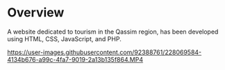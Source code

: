 # Overview
A website dedicated to tourism in the Qassim region, has been developed using HTML, CSS, JavaScript, and PHP.

https://user-images.githubusercontent.com/92388761/228069584-4134b676-a99c-4fa7-9019-2a13b135f864.MP4
